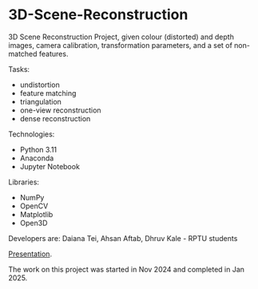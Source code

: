 # 3D-Scene-Reconstruction
3D Scene Reconstruction Project, given colour (distorted) and depth images, camera calibration, transformation parameters, and a set of non-matched features.

Tasks:
- undistortion
- feature matching
- triangulation
- one-view reconstruction
- dense reconstruction

Technologies:
- Python 3.11
- Anaconda
- Jupyter Notebook

Libraries:
- NumPy
- OpenCV
- Matplotlib
- Open3D

Developers are: Daiana Tei, Ahsan Aftab, Dhruv Kale - RPTU students

[Presentation](https://github.com/ThreightEE/3D-Scene-Reconstruction/blob/main/Presentation.pdf).

The work on this project was started in Nov 2024 and completed in Jan 2025.
